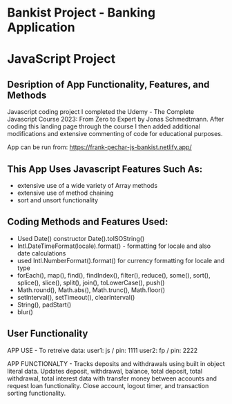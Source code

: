 # Bankist Project - Banking Application 
# JavaScript Project
## Desription of App Functionality, Features, and Methods

Javascript coding project I completed the Udemy - The Complete Javascript Course 2023: From Zero to Expert by Jonas Schmedtmann. After coding this landing page through the course I then added additional modifications and extensive commenting of code for educational purposes.

App can be run from: https://frank-pechar-js-bankist.netlify.app/

## This App Uses Javascript Features Such As:

- extensive use of a wide variety of Array methods
- extensive use of method chaining 
- sort and unsort functionality 

## Coding Methods and Features Used:

- Used Date() constructor Date().toISOString()
- Intl.DateTimeFormat(locale).format() - formatting for locale and also date calculations
- used Intl.NumberFormat().format() for currency formatting for locale and type
- forEach(), map(), find(), findIndex(), filter(), reduce(), some(), sort(), splice(), slice(), split(), join(), toLowerCase(), push()
- Math.round(), Math.abs(), Math.trunc(), Math.floor()
- setInterval(), setTimeout(), clearInterval()
- String(), padStart()
- blur()

## User Functionality

APP USE -
To retreive data:
user1: js / pin: 1111
user2: fp / pin: 2222

APP FUNCTIONALTY -
Tracks deposits and withdrawals using built in object literal data. Updates deposit, withdrawal, balance, total deposit, total withdrawal, total interest data with transfer money between accounts and request loan functionality. Close account, logout timer, and transaction sorting functionality.
